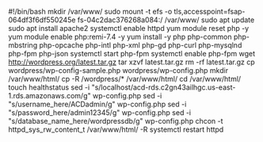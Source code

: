#!/bin/bash
mkdir /var/www/
sudo mount -t efs -o tls,accesspoint=fsap-064df3f6df550245e fs-04c2dac376268a084:/ /var/www/
sudo apt update
sudo apt install apache2
systemctl enable httpd
yum module reset php -y
yum module enable php:remi-7.4 -y
yum install -y php php-common php-mbstring php-opcache php-intl php-xml php-gd php-curl php-mysqlnd php-fpm php-json
systemctl start php-fpm
systemctl enable php-fpm
wget http://wordpress.org/latest.tar.gz
tar xzvf latest.tar.gz
rm -rf latest.tar.gz
cp wordpress/wp-config-sample.php wordpress/wp-config.php
mkdir /var/www/html/
cp -R /wordpress/* /var/www/html/
cd /var/www/html/
touch healthstatus
sed -i "s/localhost/acd-rds.c2gn43ailhgc.us-east-1.rds.amazonaws.com/g" wp-config.php 
sed -i "s/username_here/ACDadmin/g" wp-config.php 
sed -i "s/password_here/admin12345/g" wp-config.php 
sed -i "s/database_name_here/wordpressdb/g" wp-config.php 
chcon -t httpd_sys_rw_content_t /var/www/html/ -R
systemctl restart httpd









